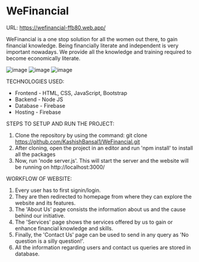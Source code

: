 # WeFinancial
URL: https://wefinancial-ffb80.web.app/

WeFinancial is a one stop solution for all the women out there, to gain financial knowledge. Being financially literate and independent is very important nowadays. We provide all the knowledge and training required to become economically literate.

![image](https://user-images.githubusercontent.com/56094628/200912900-d40f8d9c-d5ec-4410-838a-4eb39e387ad6.png)
![image](https://user-images.githubusercontent.com/56094628/200913080-7b5875bd-60bb-4c23-850c-1839b7c643d0.png)
![image](https://user-images.githubusercontent.com/56094628/200913172-7df48105-9ec3-4537-b899-efd145fa1383.png)


TECHNOLOGIES USED:

- Frontend - HTML, CSS, JavaScript, Bootstrap
- Backend - Node JS
- Database - Firebase
- Hosting - Firebase


STEPS TO SETUP AND RUN THE PROJECT:

1. Clone the repository by using the command: git clone https://github.com/KashishBansal1/WeFinancial.git
2. After cloning, open the project in an editor and run 'npm install' to install all the packages
3. Now, run 'node server.js'. This will start the server and the website will be running on http://localhost:3000/


WORKFLOW OF WEBSITE:
1. Every user has to first signin/login. 
2. They are then redirected to homepage from where they can explore the website and its features.
3. The 'About Us' page consists the information about us and the cause behind our initiative.
4. The 'Services' page shows the services offered by us to gain or enhance financial knowledge and skills.
5. Finally, the 'Contact Us' page can be used to send in any query as 'No question is a silly question!'.
6. All the information regarding users and contact us queries are stored in database.
